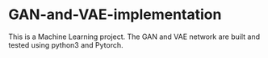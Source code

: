 # GAN-and-VAE-implementation
This is a Machine Learning project. The GAN and VAE network are built and tested using python3 and Pytorch.
